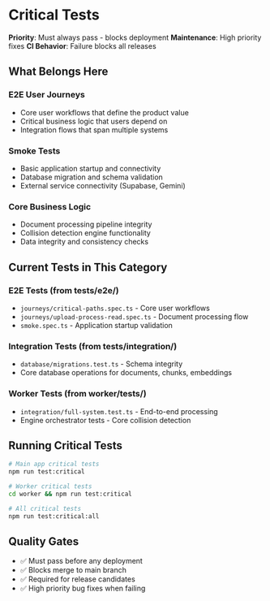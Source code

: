 # Critical Tests

**Priority**: Must always pass - blocks deployment
**Maintenance**: High priority fixes
**CI Behavior**: Failure blocks all releases

## What Belongs Here

### E2E User Journeys
- Core user workflows that define the product value
- Critical business logic that users depend on
- Integration flows that span multiple systems

### Smoke Tests
- Basic application startup and connectivity
- Database migration and schema validation
- External service connectivity (Supabase, Gemini)

### Core Business Logic
- Document processing pipeline integrity
- Collision detection engine functionality
- Data integrity and consistency checks

## Current Tests in This Category

### E2E Tests (from tests/e2e/)
- `journeys/critical-paths.spec.ts` - Core user workflows
- `journeys/upload-process-read.spec.ts` - Document processing flow
- `smoke.spec.ts` - Application startup validation

### Integration Tests (from tests/integration/)
- `database/migrations.test.ts` - Schema integrity
- Core database operations for documents, chunks, embeddings

### Worker Tests (from worker/tests/)
- `integration/full-system.test.ts` - End-to-end processing
- Engine orchestrator tests - Core collision detection

## Running Critical Tests

```bash
# Main app critical tests
npm run test:critical

# Worker critical tests
cd worker && npm run test:critical

# All critical tests
npm run test:critical:all
```

## Quality Gates

- ✅ Must pass before any deployment
- ✅ Blocks merge to main branch
- ✅ Required for release candidates
- ✅ High priority bug fixes when failing
